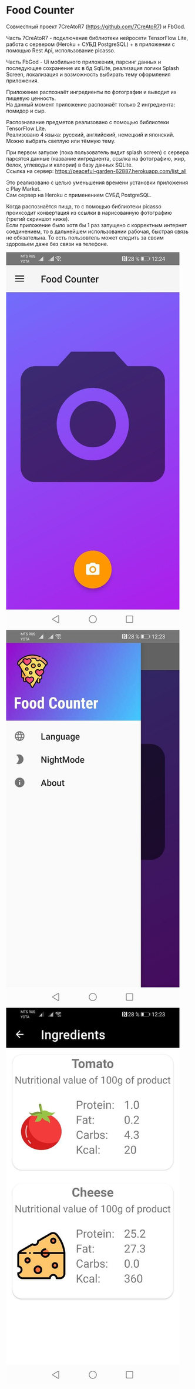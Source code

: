 # Food Counter

Совместный проект 7CreAtoR7 (https://github.com/7CreAtoR7) и FbGod.

Часть 7CreAtoR7 - подключение библиотеки нейросети TensorFlow Lite, 
работа с сервером (Heroku + СУБД PostgreSQL) + в приложении с помощью Rest Api, использование picasso.

Часть FbGod - Ui мобильного приложения, парсинг данных и последующее сохранение их в бд SqlLite, 
реализация логики Splash Screen, локализация и возможность выбирать тему оформления приложения.

Приложение распознаёт ингредиенты по фотографии и выводит их пищевую ценность.\
На данный момент приложение распознаёт только 2 ингредиента: помидор и сыр.

Распознавание предметов реализовано с помощью библиотеки TensorFlow Lite.\
Реализовано 4 языка: русский, английский, немецкий и японский.\
Можно выбрать светлую или тёмную тему.

При первом запуске (пока пользователь видит splash screen) с сервера парсятся данные (название ингредиента, ссылка на фотографию, жир, белок, углеводы и калории) в базу данных SQLite.\
Ссылка на сервер:
https://peaceful-garden-62887.herokuapp.com/list_all

Это реализовано с целью уменьшения времени установки приложения с Play Market.\
Сам сервер на Heroku с применением СУБД PostgreSQL.

Когда распознаётся пища, то с помощью библиотеки picasso проихсодит конвертация из ссылки в нарисованную фотографию (третий скриншот ниже).\
Если приложение было хотя бы 1 раз запущено с корректным интернет соединением, то в дальнейшем использовании рабочая, быстрая связь не обязательна.
То есть пользовтель может следить за своим здоровьем даже без связи на телефоне.

![](images/main_activity.jpg)
<br />
![](images/bar.jpg)
<br />
![](images/detected_objects.jpg)
